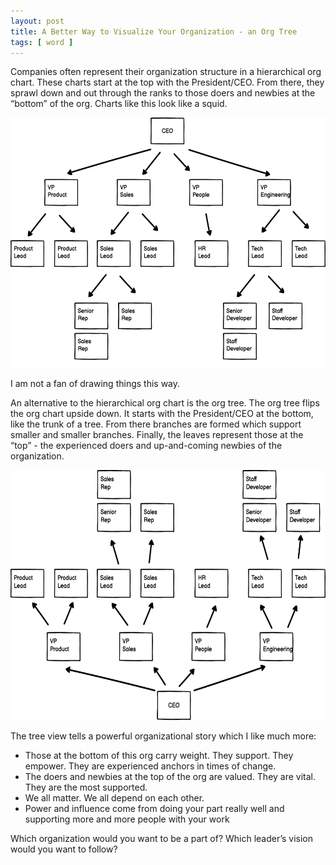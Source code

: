 ```yaml
---
layout: post
title: A Better Way to Visualize Your Organization - an Org Tree
tags: [ word ]
---
```


Companies often represent their organization structure in a hierarchical org chart. These charts start at the top with the President/CEO. From there, they sprawl down and out through the ranks to those doers and newbies at the “bottom” of the org. Charts like this look like a squid. 

<img src="/img/org-chart.png" alt="hierarchical org chart with ceo at the top and reports shown below" class="inline" height="400" />

I am not a fan of drawing things this way. 

An alternative to the hierarchical org chart is the org tree. The org tree flips the org chart upside down. It starts with the President/CEO at the bottom, like the trunk of a tree. From there branches are formed which support smaller and smaller branches. Finally, the leaves represent those at the “top” -  the experienced doers and up-and-coming newbies of the organization. 

<img src="/img/org-tree.png" alt="org tree with ceo at the bottom and reports shown above" class="inline" height="400" />

The tree view tells a powerful organizational story which I like much more:

* Those at the bottom of this org carry weight. They support. They empower. They are experienced anchors in times of change.
* The doers and newbies at the top of the org are valued. They are vital. They are the most supported. 
* We all matter. We all depend on each other.  
* Power and influence come from doing your part really well and supporting more and more people with your work

Which organization would you want to be a part of? Which leader’s vision would you want to follow? 

